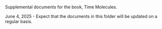 Supplemental documents for the book, Time Molecules.

June 4, 2025 - Expect that the documents in this folder will be updated on a regular basis.
